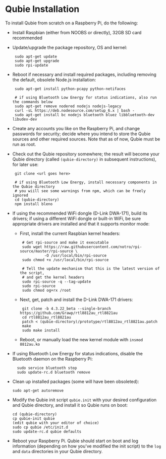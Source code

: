 Qubie Installation
===

To install Qubie from scratch on a Raspberry Pi, do the following:

* Install Raspbian (either from NOOBS or directly), 32GB SD card recommended
* Update/upgrade the package repository, OS and kernel: 

       sudo apt-get update 
       sudo apt-get upgrade
       sudo rpi-update
	
* Reboot if necessary and install required packages, including removing the default, obsolete Node.js installation:

	   sudo apt-get install python-pcapy python-netifaces
	   
	   # if using Bluetooth Low Energy for status indications, also run the commands below
	   sudo apt-get remove nodered nodejs nodejs-legacy
	   curl -sL https://deb.nodesource.com/setup_6.x | bash -
	   sudo apt-get install bc nodejs bluetooth bluez libbluetooth-dev libudev-dev

* Create any accounts you like on the Raspberry Pi, and change passwords for security; decide where you intend to store the Qubie sources and other required sources. Note that as of now, Qubie must be run as root.

* Check out the Qubie repository somewhere; the result will become your Qubie directory (called `(qubie-directory)` in subsequent instructions), for later use:

       git clone <url goes here>
       
       # if using Bluetooth Low Energy, install necessary components in the Qubie directory
       # you wiill see some warnings from npm, which can be freely ignored
       cd (qubie-directory)
       npm install bleno

* If using the recommended WiFi dongle (D-Link DWA-171), build its drivers; if using a different WiFi dongle or built-in WiFi, be sure appropriate drivers are installed and that it supports monitor mode: 
  * First, install the current Raspbian kernel headers:

	     # Get rpi-source and make it executable
	     sudo wget https://raw.githubusercontent.com/notro/rpi-source/master/rpi-source \
	               -O /usr/local/bin/rpi-source
	     sudo chmod +x /usr/local/bin/rpi-source

	     # Tell the update mechanism that this is the latest version of the script, 
	     # and get the kernel headers
	     sudo rpi-source -q --tag-update
	     sudo rpi-source
	     sudo chmod og+rx /root
	     
  * Next, get, patch and install the D-Link DWA-171 drivers:
         
         git clone -b 4.3.22_beta --single-branch https://github.com/Grawp/rtl8812au_rtl8821au 
         cd rtl8812au_rtl8821au
         patch < (qubie-directory)/prototype/rtl8812au_rtl8821au.patch
         make
         sudo make install
         
  * Reboot, or manually load the new kernel module with `insmod 8812au.ko`

* If using Bluetooth Low Energy for status indications, disable the Bluetooth daemon on the Raspberry Pi:

        sudo service bluetooth stop
        sudo update-rc.d bluetooth remove
        
* Clean up installed packages (some will have been obsoleted):
        
      sudo apt-get autoremove

* Modify the Qubie init script `qubie.init` with your desired configuration and Qubie directory, and install it so Qubie runs on boot:

      cd (qubie-directory)
      cp qubie-init qubie
      (edit qubie with your editor of choice)
      sudo cp qubie /etc/init.d
      sudo update-rc.d qubie defaults
      
* Reboot your Raspberry Pi. Qubie should start on boot and log information (depending on how you've modified the init script) to the `log` and `data` directories in your Qubie directory.
      